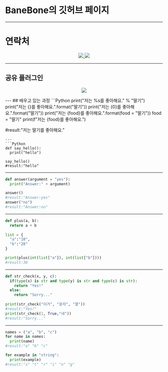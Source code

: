 # BaneBone의 깃허브 페이지
---
# 연락처
<p align="center">
  <a href="https://github.com/BaneBone">
    <img src="https://img.shields.io/badge/-%20%EA%B9%83%ED%97%88%EB%B8%8C-lightgrey">
  </a>
  <a href="https://open.kakao.com/o/saDgbABc">
    <img src="https://img.shields.io/badge/%20-%EC%98%A4%ED%94%88%EC%B1%84%ED%8C%85-green">
  </a>
</p>

---
## 공유 플러그인
<p align="center">
  <a href="https://band.us/band/69950426/post/33258">
    <img src="https://img.shields.io/badge/%20-%EB%9E%9C%EB%8D%A4%EC%B6%94%EC%B2%A8-orange">
  </a>
</p>
---
## 배우고 있는 과정
```Python
print("저는 %s를 좋아해요." % "딸기")
print("저는 {}를 좋아해요.".format("딸기"))
print("저는 {0}를 좋아해요.".format("딸기"))
print("저는 {food}를 좋아해요.".format(food = "딸기"))
food = "딸기"
print(f"저는 {food}를 좋아해요.")

#result:"저는 딸기를 좋아해요."
```
---
```Python
def say_hello():
  print("hello")

say_hello()
#result:"hello"
```
---
```Python
def answer(argument = "yes"):
  print("Answer:" + argument)

answer()
#result:"Answer:yes"
answer("no")
#result:"Answer:no"
```
---
```Python
def plus(a, b):
  return a + b
  
list = {
  "a":"10",
  "b":"20"
}

print(plus(int(list["a"]), int(list["b"])))
#result:30
```
---
```Python
def str_check(x, y, c):
  if(type(x) is str and type(y) is str and type(c) is str):
    return "Yes!"
  else:
    return "Sorry..."
    
print(str_check("이거", "문자", "열"))
#result:"Yes!"
print(str_check(1, True,"네"))
#result:"Sorry..."
```
---
```Python
names = ("a", "b", "c")
for name in names:
  print(name)
#result:"a" "b" "c"

for example in "string":
  print(example)
#result:"s" "t" "r" "i" "n" "g"
```
